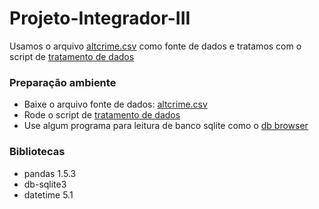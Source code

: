 # Projeto-Integrador-III

Usamos o arquivo [altcrime.csv](/fonte-de-dados/altcrime.csv) como fonte de dados e tratamos com o script de [tratamento de dados](tratamento-banco.ipynb)

### Preparação ambiente
* Baixe o arquivo fonte de dados: [altcrime.csv](/fonte-de-dados/altcrime.csv)
* Rode o script de [tratamento de dados](tratamento-banco.ipynb)
* Use algum programa para leitura de banco sqlite como o [db browser](https://sqlitebrowser.org/dl/)

### Bibliotecas
* pandas 1.5.3
* db-sqlite3
* datetime 5.1


